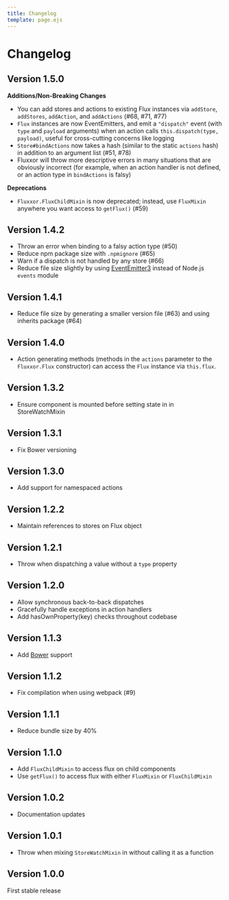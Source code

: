 ```yaml
---
title: Changelog
template: page.ejs
---
```


Changelog
=========

Version 1.5.0
-------------

**Additions/Non-Breaking Changes**

* You can add stores and actions to existing Flux instances via `addStore`, `addStores`, `addAction`, and `addActions` (#68, #71, #77)
* `Flux` instances are now EventEmitters, and emit a `"dispatch"` event (with `type` and `payload` arguments) when an action calls `this.dispatch(type, payload)`, useful for cross-cutting concerns like logging
* `Store#bindActions` now takes a hash (similar to the static `actions` hash) in addition to an argument list (#51, #78)
* Fluxxor will throw more descriptive errors in many situations that are obviously incorrect (for example, when an action handler is not defined, or an action type in `bindActions` is falsy)

**Deprecations**

* `Fluxxor.FluxChildMixin` is now deprecated; instead, use `FluxMixin` anywhere you want access to `getFlux()` (#59)

Version 1.4.2
-------------

* Throw an error when binding to a falsy action type (#50)
* Reduce npm package size with `.npmignore` (#65)
* Warn if a dispatch is not handled by any store (#66)
* Reduce file size slightly by using [EventEmitter3](https://github.com/3rd-Eden/EventEmitter3) instead of Node.js `events` module

Version 1.4.1
-------------

* Reduce file size by generating a smaller version file (#63) and using inherits package (#64)

Version 1.4.0
-------------

* Action generating methods (methods in the `actions` parameter to the `Fluxxor.Flux` constructor) can access the `Flux` instance via `this.flux`.

Version 1.3.2
-------------

* Ensure component is mounted before setting state in in StoreWatchMixin

Version 1.3.1
-------------

* Fix Bower versioning

Version 1.3.0
-------------

* Add support for namespaced actions

Version 1.2.2
-------------

* Maintain references to stores on Flux object

Version 1.2.1
-------------

* Throw when dispatching a value without a `type` property

Version 1.2.0
-------------

* Allow synchronous back-to-back dispatches
* Gracefully handle exceptions in action handlers
* Add hasOwnProperty(key) checks throughout codebase

Version 1.1.3
-------------

* Add [Bower](http://bower.io/) support

Version 1.1.2
-------------

* Fix compilation when using webpack (#9)

Version 1.1.1
-------------

* Reduce bundle size by 40%

Version 1.1.0
-------------

* Add `FluxChildMixin` to access flux on child components
* Use `getFlux()` to access flux with either `FluxMixin` or `FluxChildMixin`

Version 1.0.2
-------------

* Documentation updates

Version 1.0.1
-------------

* Throw when mixing `StoreWatchMixin` in without calling it as a function

Version 1.0.0
-------------

First stable release
